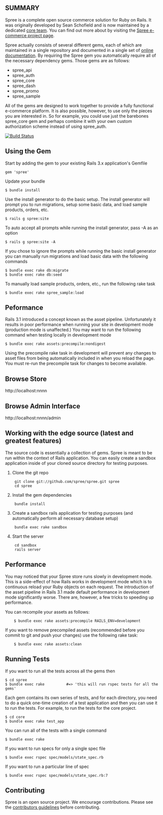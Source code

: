 SUMMARY
-------

Spree is a complete open source commerce solution for Ruby on Rails.  It was originally developed by Sean Schofield
and is now maintained by a dedicated [core team](http://spreecommerce.com/core-team).  You can find out more about
by visiting the [Spree e-commerce project page](http://spreecommerce.com).

Spree actually consists of several different gems, each of which are maintained in a single repository and documented
in a single set of [online documentation](http://spreecommerce.com/documentation).  By requiring the Spree gem you
automatically require all of the necessary dependency gems.  Those gems are as follows:

* spree_api
* spree_auth
* spree_core
* spree_dash
* spree_promo
* spree_sample

All of the gems are designed to work together to provide a fully functional e-commerce platform.  It is also possible,
however, to use only the pieces you are interested in.  So for example, you could use just the barebones spree\_core gem
and perhaps combine it with your own custom authorization scheme instead of using spree_auth.

[![Build Status](https://secure.travis-ci.org/spree/spree.png)](http://travis-ci.org/spree/spree)

Using the Gem
-------------

Start by adding the gem to your existing Rails 3.x application's Gemfile

    gem 'spree'

Update your bundle

    $ bundle install

Use the install generator to do the basic setup. The install generator will prompt you to run migrations, setup some
basic data, and load sample products, orders, etc.

    $ rails g spree:site

To auto accept all prompts while running the install generator, pass -A as an option

	$ rails g spree:site -A

If you chose to ignore the prompts while running the basic install
generator you can manually run migrations and load basic data with the following
commands

    $ bundle exec rake db:migrate
    $ bundle exec rake db:seed

To manually load sample products, orders, etc., run the following rake task

    $ bundle exec rake spree_sample:load

Peformance
----------

Rails 3.1 introduced a concept known as the asset pipeline.  Unfortunately it results in poor performance when running your site in development mode (production mode is unaffected.)  You may want to run the following command when testing locally in development mode

    $ bundle exec rake assets:precompile:nondigest

Using the precompile rake task in development will prevent any changes to asset files from being automatically included in when you reload the page. You must re-run the precompile task for changes to become available.

Browse Store
------------

http://localhost:nnnn

Browse Admin Interface
----------------------

http://localhost:nnnn/admin



Working with the edge source (latest and greatest features)
-----------------------------------------------------------

The source code is essentially a collection of gems.  Spree is meant to be run within the context of Rails application.  You can easily create a sandbox application inside of your cloned source directory for testing purposes.


1. Clone the git repo

        git clone git://github.com/spree/spree.git spree
        cd spree

2. Install the gem dependencies

        bundle install

3. Create a sandbox rails application for testing purposes (and automatically perform all necessary database setup)

        bundle exec rake sandbox

6. Start the server

        cd sandbox
        rails server

Performance
-----------

You may noticed that your Spree store runs slowly in development mode.  This is a side-effect of how Rails works in development mode which is to continuous reload your Ruby objects on each request.  The introduction of the asset pipeline in Rails 3.1 made default performance in development mode significantly worse.  There are, however, a few tricks to speeding up performance.

You can recompile your assets as follows:

        $ bundle exec rake assets:precompile RAILS_ENV=development

If you want to remove precompiled assets (recommended before you commit to git and push your changes) use the following rake task:

        $ bundle exec rake assets:clean



Running Tests
-------------

If you want to run all the tests across all the gems then

    $ cd spree
    $ bundle exec rake          #=> 'this will run rspec tests for all the gems'

Each gem contains its own series of tests, and for each directory, you need to do a quick one-time
creation of a test application and then you can use it to run the tests.  For example, to run the
tests for the core project.

    $ cd core
    $ bundle exec rake test_app

You can run all of the tests with a single command

    $ bundle exec rake

If you want to run specs for only a single spec file

    $ bundle exec rspec spec/models/state_spec.rb

If you want to run a particular line of spec

    $ bundle exec rspec spec/models/state_spec.rb:7


Contributing
------------

Spree is an open source project.  We encourage contributions.  Please see the [contributors guidelines](http://spreecommerce.com/documentation/contributing_to_spree.html) before contributing.
